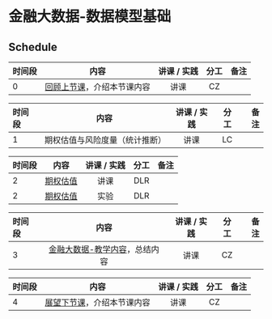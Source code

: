 # 金融大数据-数据模型基础

## Schedule

|  时间段 |  内容    |   讲课 / 实践   |  分工  |    备注   |
| :---    |  :----:    |   :----:    |    :----:    |       ---: |
|    0    |  [回顾上节课](12-FBD.md)，介绍本节课内容     |  讲课    |     CZ     |         |


|时间段   |  内容    | 讲课 / 实践     |  分工  |  备注       |
| :---    |  :----:    |   :----:    |    :----:    | ---: |
|    1    |  期权估值与风险度量（统计推断）      |    讲课  |      LC     |         |


|时间段   |  内容    | 讲课 / 实践     |  分工  |  备注       |
| :---    |  :----:    |   :----:    |    :----:    | ---: |
|    2    |  [期权估值]()     |    讲课  |      DLR     |         |
|    2    |  [期权估值]()     |    实验  |      DLR     |         |


|时间段   |  内容    | 讲课 / 实践     |  分工  |备注       |
| :---    |  :----:    |   :----:    |    :----:    |       ---: |
|   3     |  [金融大数据-教学内容](金融大数据-教学内容-2021S.md)，总结内容     |  讲课    |     CZ     |         |


|  时间段 |  内容    |   讲课 / 实践   |  分工  |    备注   |
| :---    |  :----:    |   :----:    |    :----:    |       ---: |
|    4    |  [展望下节课](14-FBD.md)，介绍本节课内容     |  讲课    |     CZ     |         |

